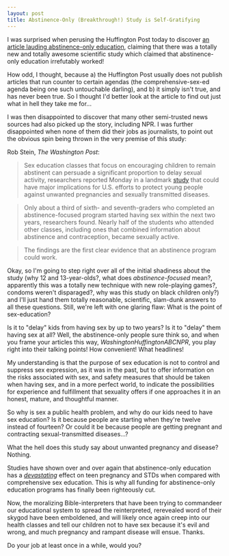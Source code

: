 ```yaml
---
layout: post
title: Abstinence-Only (Breakthrough!) Study is Self-Gratifying
---
```


I was surprised when perusing the Huffington Post today to discover [an article lauding abstinence-only education](http://www.washingtonpost.com/wp-dyn/content/article/2010/02/01/AR2010020102628.html?hpid=topnews), claiming that there was a totally new and totally awesome scientific study which claimed that abstinence-only education irrefutably worked!

How odd, I thought, because a) the Huffington Post usually does not publish articles that run counter to certain agendas (the comprehensive-sex-ed agenda being one such untouchable darling), and b) it simply isn't true, and has never been true. So I thought I'd better look at the article to find out just what in hell they take me for...

I was then disappointed to discover that many other semi-trusted news sources had also picked up the story, including NPR. I was further disappointed when none of them did their jobs as journalists, to point out the obvious spin being thrown in the very premise of this study:

Rob Stein, *The Washington Post*:

> Sex education classes that focus on encouraging children to remain abstinent can persuade a significant proportion to delay sexual activity, researchers reported Monday in a landmark [study](http://archpedi.ama-assn.org/cgi/content/short/164/2/152?home) that could have major implications for U.S. efforts to protect young people against unwanted pregnancies and sexually transmitted diseases.

> Only about a third of sixth- and seventh-graders who completed an abstinence-focused program started having sex within the next two years, researchers found. Nearly half of the students who attended other classes, including ones that combined information about abstinence and contraception, became sexually active.

> The findings are the first clear evidence that an abstinence program could work.

Okay, so I'm going to step right over all of the initial shadiness about the study (why 12 and 13-year-olds?, what does _abstinence-focused_ mean?, apparently this was a totally new technique with new role-playing games?, condoms weren't disparaged?, why was this study on black children only?) and I'll just hand them totally reasonable, scientific, slam-dunk answers to all these questions. Still, we're left with one glaring flaw: What is the point of sex-education?

Is it to "delay" kids from having sex by up to two years? Is it to "delay" them having sex at all? Well, the abstinence-only people sure think so, and when you frame your articles this way, _WashingtonHuffingtonABCNPR_, you play right into their talking points! How convenient! What headlines!

My understanding is that the purpose of sex education is not to control and suppress sex expression, as it was in the past, but to offer information on the risks associated with sex, and safety measures that should be taken when having sex, and in a more perfect world, to indicate the possibilities for experience and fulfillment that sexuality offers if one approaches it in an honest, mature, and thoughtful manner.

So why is sex a public health problem, and why do our kids need to have sex education? Is it because people are starting when they're twelve instead of fourteen? Or could it be because people are getting pregnant and contracting sexual-transmitted diseases...?

What the hell does this study say about unwanted pregnancy and disease? Nothing.

Studies have shown over and over again that abstinence-only education has a _[devastating](http://ari.ucsf.edu/science/reports/abstinence.pdf)_ effect on teen pregnancy and STDs when compared with comprehensive sex education. This is why all funding for abstinence-only education programs has finally been righteously cut.

Now, the moralizing Bible-interpreters that have been trying to commandeer our educational system to spread the reinterpreted, rerevealed word of their skygod have been emboldened, and will likely once again creep into our health classes and tell our children not to have sex because it's evil and wrong, and much pregnancy and rampant disease will ensue. Thanks.

Do your job at least once in a while, would you?
